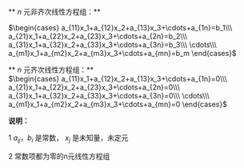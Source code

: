 ** $n$ 元非齐次线性方程组：**  
  
 $\begin{cases}  
a_{11}x_1+a_{12}x_2+a_{13}x_3+\cdots+a_{1n}=b_1\\\  
a_{21}x_1+a_{22}x_2+a_{23}x_3+\cdots+a_{2n}=b_2\\\  
a_{31}x_1+a_{32}x_2+a_{33}x_3+\cdots+a_{3n}=b_3\\\  
\cdots\\\  
a_{m1}x_1+a_{m2}x_2+a_{m3}x_3+\cdots+a_{mn}=b_m  
\end{cases}$  
  
** $n$ 元齐次线性方程组：**  
 $\begin{cases}  
a_{11}x_1+a_{12}x_2+a_{13}x_3+\cdots+a_{1n}=0\\\  
a_{21}x_1+a_{22}x_2+a_{23}x_3+\cdots+a_{2n}=0\\\  
a_{31}x_1+a_{32}x_2+a_{33}x_3+\cdots+a_{3n}=0\\\  
\cdots\\\  
a_{m1}x_1+a_{m2}x_2+a_{m3}x_3+\cdots+a_{mn}=0  
\end{cases}$  
  
**说明：**  
  
1  $a_{ij}，b_i$ 是常数， $x_j$ 是未知量，未定元  
  
2 常数项都为零的n元线性方程组  
